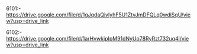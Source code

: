 6101:-	https://drive.google.com/file/d/1gJqdaQivlyhF5U1ZtvJmDFQLq0wdiSqU/view?usp=drive_link

6102:-	https://drive.google.com/file/d/1arHvwkjpIpM91dNyUo78RyRzt732uq4l/view?usp=drive_link
